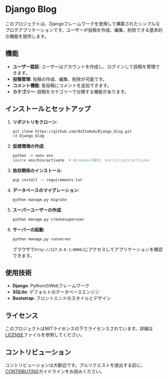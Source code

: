 

# Django Blog

このプロジェクトは、Djangoフレームワークを使用して構築されたシンプルなブログアプリケーションです。ユーザーが投稿を作成、編集、削除できる基本的な機能を提供します。

## 機能

- **ユーザー認証**: ユーザーはアカウントを作成し、ログインして投稿を管理できます。
- **投稿管理**: 投稿の作成、編集、削除が可能です。
- **コメント機能**: 各投稿にコメントを追加できます。
- **カテゴリー**: 投稿をカテゴリーで分類する機能があります。

## インストールとセットアップ

1. **リポジトリをクローン**:

   ```bash
   git clone https://github.com/0xItoHub/Django_blog.git
   cd Django_blog
   ```

2. **仮想環境の作成**:

   ```bash
   python -m venv env
   source env/bin/activate  # Windowsの場合: env\Scripts\activate
   ```

3. **依存関係のインストール**:

   ```bash
   pip install -r requirements.txt
   ```

4. **データベースのマイグレーション**:

   ```bash
   python manage.py migrate
   ```

5. **スーパーユーザーの作成**:

   ```bash
   python manage.py createsuperuser
   ```

6. **サーバーの起動**:

   ```bash
   python manage.py runserver
   ```

   ブラウザで`http://127.0.0.1:8000/`にアクセスしてアプリケーションを確認できます。

## 使用技術

- **Django**: PythonのWebフレームワーク
- **SQLite**: デフォルトのデータベースエンジン
- **Bootstrap**: フロントエンドのスタイルとデザイン


## ライセンス

このプロジェクトはMITライセンスの下でライセンスされています。詳細は[LICENSE](LICENSE)ファイルを参照してください。

## コントリビューション

コントリビューションは大歓迎です。プルリクエストを提出する前に、[CONTRIBUTING](CONTRIBUTING.md)ガイドラインをお読みください。

